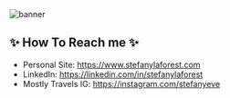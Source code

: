 <img src="https://user-images.githubusercontent.com/66086002/129068585-7aa44648-4bd5-4754-bc1a-c2874e224136.png" alt="banner"/>

## ✨ How To Reach me ✨

- Personal Site: https://www.stefanylaforest.com
- LinkedIn: https://linkedin.com/in/stefanylaforest
- Mostly Travels IG: https://instagram.com/stefanyeve

<!--
**stefanylaforest/stefanylaforest** is a ✨ _special_ ✨ repository because its `README.md` (this file) appears on your GitHub profile.

Here are some ideas to get you started:

- 🔭 I’m currently working on ...
- 🌱 I’m currently learning ...
- 👯 I’m looking to collaborate on ...
- 🤔 I’m looking for help with ...
- 💬 Ask me about ...
- 📫 How to reach me: ...
- 😄 Pronouns: ...
- ⚡ Fun fact: ...
-->

